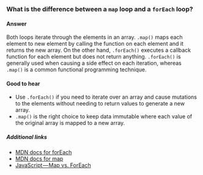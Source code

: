 ### What is the difference between a `map` loop and a `forEach` loop?

#### Answer

Both loops iterate through the elements in an array. `.map()` maps each element to new element by calling the function on each element and it returns the new array. On the other hand, `.forEach()` executes a callback function for each element but does not return anything. `.forEach()` is generally used when causing a side effect on each iteration, whereas `.map()` is a common functional programming technique.

#### Good to hear

* Use `.forEach()` if you need to iterate over an array and cause mutations to the elements without needing to return values to generate a new array.
* `.map()` is the right choice to keep data immutable where each value of the original array is mapped to a new array.

##### Additional links

* [MDN docs for forEach](https://developer.mozilla.org/en-US/docs/Web/JavaScript/Reference/Global_Objects/Array/forEach)
* [MDN docs for map](https://developer.mozilla.org/en-US/docs/Web/JavaScript/Reference/Global_Objects/Array/map)
* [JavaScript — Map vs. ForEach](https://codeburst.io/javascript-map-vs-foreach-f38111822c0f)

<!-- tags: (javascript) -->
